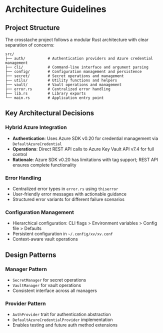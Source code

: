 # Architecture Guidelines

## Project Structure

The crosstache project follows a modular Rust architecture with clear separation of concerns:

```
src/
├── auth/          # Authentication providers and Azure credential management
├── cli/           # Command-line interface and argument parsing
├── config/        # Configuration management and persistence
├── secret/        # Secret operations and management
├── utils/         # Utility functions and helpers
├── vault/         # Vault operations and management
├── error.rs       # Centralized error handling
├── lib.rs         # Library exports
└── main.rs        # Application entry point
```

## Key Architectural Decisions

### Hybrid Azure Integration
- **Authentication**: Uses Azure SDK v0.20 for credential management via `DefaultAzureCredential`
- **Operations**: Direct REST API calls to Azure Key Vault API v7.4 for full control
- **Rationale**: Azure SDK v0.20 has limitations with tag support; REST API ensures complete functionality

### Error Handling
- Centralized error types in `error.rs` using `thiserror`
- User-friendly error messages with actionable guidance
- Structured error variants for different failure scenarios

### Configuration Management
- Hierarchical configuration: CLI flags > Environment variables > Config file > Defaults
- Persistent configuration in `~/.config/xv/xv.conf`
- Context-aware vault operations

## Design Patterns

### Manager Pattern
- `SecretManager` for secret operations
- `VaultManager` for vault operations
- Consistent interface across all managers

### Provider Pattern
- `AuthProvider` trait for authentication abstraction
- `DefaultAzureCredentialProvider` implementation
- Enables testing and future auth method extensions